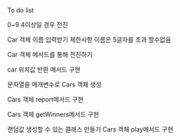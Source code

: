 To do list

0~9 4이상일 경우 전진 

Car 객체 이름 입력받기
    제한사항 이름은 5글자를 초과 할수없음

Car 객체 메서드를 통해 전진하기

car 위치값 반환 메서드 구현 

문자열을 매개변수로 Cars 객체 생성 

Cars 객체 report메서드 구현

Cars 객체 getWinners메서드 구현

랜덤값 생성할 수 있는 클래스 만들기
Cars 객체 play메서드 구현

